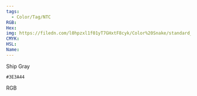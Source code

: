 ```yaml
---
tags:
  - Color/Tag/NTC
RGB:
Hex:
img: https://filedn.com/l0hpzxl1f01yT7GHxtF8cyk/Color%20Snake/standard_csv_to_svg//3E3A44.svg
CMYK:
HSL:
Name:
---
```

Ship Gray
```palette
#3E3A44
```
RGB
